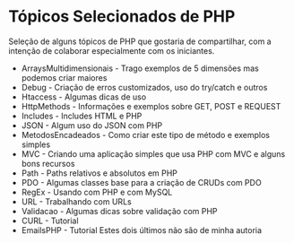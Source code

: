 # Tópicos Selecionados de PHP

Seleção de alguns tópicos de PHP que gostaria de compartilhar, com a intenção de colaborar especialmente com os iniciantes.

- ArraysMultidimensionais - Trago exemplos de 5 dimensões mas podemos criar maiores
- Debug - Criação de erros customizados, uso do try/catch e outros
- Htaccess - Algumas dicas de uso
- HttpMethods - Informações e exemplos sobre GET, POST e REQUEST
- Includes - Includes HTML e PHP
- JSON - Algum uso do JSON com PHP
- MetodosEncadeados - Como criar este tipo de método e exemplos simples
- MVC - Criando uma aplicação simples que usa PHP com MVC e alguns bons recursos
- Path - Paths relativos e absolutos em PHP
- PDO - Algumas classes base para a criação de CRUDs com PDO
- RegEx - Usando com PHP e com MySQL
- URL - Trabalhando com URLs
- Validacao - Algumas dicas sobre validação com PHP
- CURL - Tutorial
- EmailsPHP - Tutorial
Estes dois últimos não são de minha autoria

